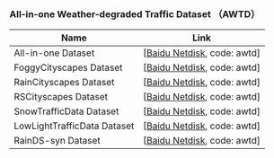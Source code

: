 ###  All-in-one Weather-degraded Traffic Dataset （AWTD）

| Name                        | Link                                                         |
| --------------------------- | ------------------------------------------------------------ |
| All-in-one Dataset          | [[Baidu Netdisk](https://pan.baidu.com/s/17D03FKWYkjBOwtmGZKpOyw), code: awtd] |
| FoggyCityscapes Dataset     | [[Baidu Netdisk](https://pan.baidu.com/s/1pUUTZMJa71uO3KnAxFvg0A), code: awtd] |
| RainCityscapes Dataset      | [[Baidu Netdisk](https://pan.baidu.com/s/1qUd3_0RV2Exxjb3mJDMHgw), code: awtd] |
| RSCityscapes Dataset        | [[Baidu Netdisk](https://pan.baidu.com/s/1ok62yPuIa82sscTM_LT1Qg), code: awtd] |
| SnowTrafficData Dataset     | [[Baidu Netdisk](https://pan.baidu.com/s/1aRVhFX5FdgtsoZ__kKG7FA), code: awtd] |
| LowLightTrafficData Dataset | [[Baidu Netdisk](https://pan.baidu.com/s/1s3GG4mlpHIDlBm7BtytKjQ), code: awtd] |
| RainDS-syn Dataset          | [[Baidu Netdisk](https://pan.baidu.com/s/1b6IGBMF1cQMqW9ui1g4Qqw), code: awtd] |
